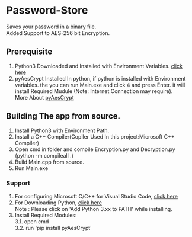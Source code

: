 # Password-Store
Saves your password in a binary file.<br>
Added Support to AES-256 bit Encryption.

## Prerequisite

1. Python3 Downloaded and Installed with Environment Variables. [click here](https://www.python.org/)<br>
2. pyAesCrypt Installed In python, if python is installed with Environment variables. the you can run Main.exe and click 4 and press Enter. it will install Required Mudule (Note: Internet Connection may require). <br>
More About [pyAesCrypt](https://pypi.org/project/pyAesCrypt/)

## Building The app from source.

1. Install Python3 with Environment Path.
2. Install a C++ Compiler(Copiler Used In this project:Microsoft C++ Compiler)
3. Open cmd in folder and compile Encryption.py and Decryption.py (python -m compileall .)
4. Build Main.cpp from source.
5. Run Main.exe

### Support

1. For configuring Microsoft C/C++ for Visual Studio Code, [click here](https://docs.microsoft.com/en-us/cpp/build/building-on-the-command-line?view=vs-2019) <br>
2. For Downloading Python, [click here](https://www.python.org/) <br>
Note : Please click on 'Add Python 3.xx to PATH' while installing. <br>
3. Install Required Modules: <br>
3.1. open cmd <br>
3.2. run 'pip install pyAesCrypt'